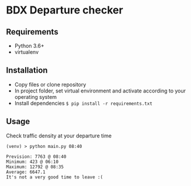 # BDX Departure checker

## Requirements 

* Python 3.6+
* virtualenv

## Installation

* Copy files or clone repository
* In project folder, set virtual environment and activate according to your operating system
* Install dependencies `$ pip install -r requirements.txt`

## Usage

Check traffic density at your departure time

```
(venv) > python main.py 08:40

Prevision: 7763 @ 08:40
Minimum: 423 @ 06:10
Maximum: 12792 @ 08:35
Average: 6647.1
It's not a very good time to leave :(
```